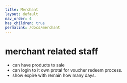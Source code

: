 ```yaml
---
title: Merchant
layout: default
nav_order: 4
has_children: true
permalink: /docs/merchant
---
```


# merchant related staff

- can have products to sale
- can login to it own protal for voucher redeem process.
- show  expire with remain  how many days.